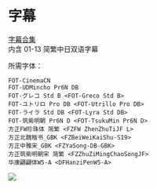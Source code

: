 # 字幕

[字幕合集](https://github.com/Nekomoekissaten-SUB/Nekomoekissaten-Storage/releases/download/subtitle_pkg/Koukyuu_no_Karasu_Web_JPCH.7z)  
内含 01-13 简繁中日双语字幕

所需字体：
```
FOT-CinemaCN
FOT-UDMincho Pr6N DB
FOT-グレコ Std B <FOT-Greco Std B>
FOT-ユトリロ Pro DB <FOT-Utrillo Pro DB>
FOT-ライラ Std DB <FOT-Lyra Std DB>
FOT-筑紫明朝 Pr6N D <FOT-TsukuMin Pr6N D>
方正FW珍珠体 简繁 <FZFW ZhenZhuTiJF L>
方正北魏楷书_GBK <FZBeiWeiKaiShu-S19>
方正中雅宋_GBK <FZYaSong-DB-GBK>
方正筑紫明朝宋 简繁 <FZZhuZiMingChaoSongJF>
华康翩翩体W5-A <DFHanziPenW5-A>
```

![](https://nekomoe.pages.dev/images/2022-10/kokyu.png)